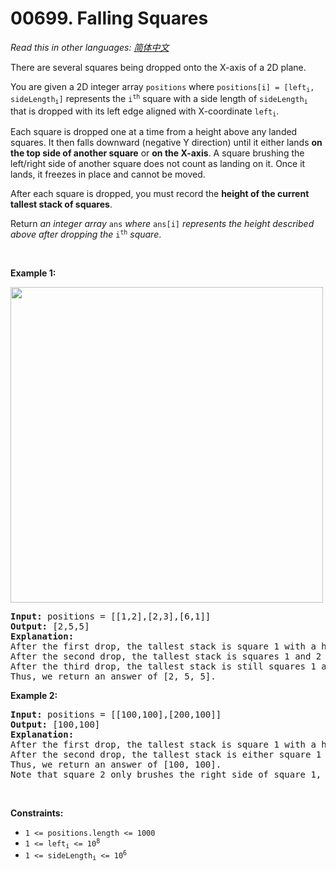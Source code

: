 # 00699. Falling Squares

  _Read this in other languages:_
    [_简体中文_](README.zh-CN.md)

<p>There are several squares being dropped onto the X-axis of a 2D plane.</p>

<p>You are given a 2D integer array <code>positions</code> where <code>positions[i] = [left<sub>i</sub>, sideLength<sub>i</sub>]</code> represents the <code>i<sup>th</sup></code> square with a side length of <code>sideLength<sub>i</sub></code> that is dropped with its left edge aligned with X-coordinate <code>left<sub>i</sub></code>.</p>

<p>Each square is dropped one at a time from a height above any landed squares. It then falls downward (negative Y direction) until it either lands <strong>on the top side of another square</strong> or <strong>on the X-axis</strong>. A square brushing the left/right side of another square does not count as landing on it. Once it lands, it freezes in place and cannot be moved.</p>

<p>After each square is dropped, you must record the <strong>height of the current tallest stack of squares</strong>.</p>

<p>Return <em>an integer array </em><code>ans</code><em> where </em><code>ans[i]</code><em> represents the height described above after dropping the </em><code>i<sup>th</sup></code><em> square</em>.</p>

<p>&nbsp;</p>
<p><strong>Example 1:</strong></p>
<img alt="" src="https://assets.leetcode.com/uploads/2021/04/28/fallingsq1-plane.jpg" style="width: 500px; height: 505px;" />
<pre>
<strong>Input:</strong> positions = [[1,2],[2,3],[6,1]]
<strong>Output:</strong> [2,5,5]
<strong>Explanation:</strong>
After the first drop, the tallest stack is square 1 with a height of 2.
After the second drop, the tallest stack is squares 1 and 2 with a height of 5.
After the third drop, the tallest stack is still squares 1 and 2 with a height of 5.
Thus, we return an answer of [2, 5, 5].
</pre>

<p><strong>Example 2:</strong></p>

<pre>
<strong>Input:</strong> positions = [[100,100],[200,100]]
<strong>Output:</strong> [100,100]
<strong>Explanation:</strong>
After the first drop, the tallest stack is square 1 with a height of 100.
After the second drop, the tallest stack is either square 1 or square 2, both with heights of 100.
Thus, we return an answer of [100, 100].
Note that square 2 only brushes the right side of square 1, which does not count as landing on it.
</pre>

<p>&nbsp;</p>
<p><strong>Constraints:</strong></p>

<ul>
	<li><code>1 &lt;= positions.length &lt;= 1000</code></li>
	<li><code>1 &lt;= left<sub>i</sub> &lt;= 10<sup>8</sup></code></li>
	<li><code>1 &lt;= sideLength<sub>i</sub> &lt;= 10<sup>6</sup></code></li>
</ul>
